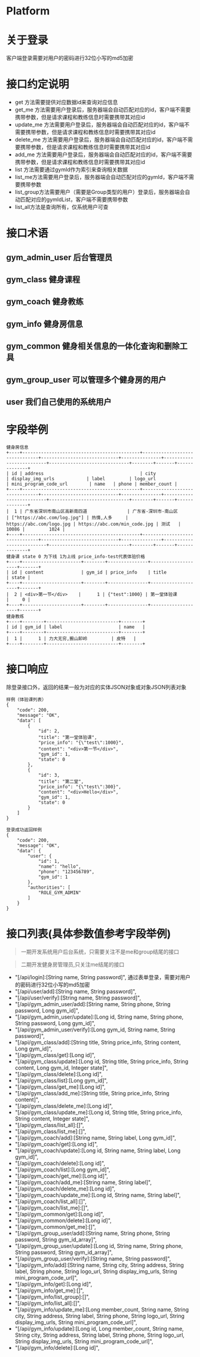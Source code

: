 # Platform
# 关于登录
客户端登录需要对用户的密码进行32位小写的md5加密
# 接口约定说明
- get 方法需要提供对应数据id来查询对应信息
- get_me 方法需要用户登录后，服务器端会自动匹配对应的id，客户端不需要携带参数，但是请求课程和教练信息时需要携带其对应id
- update_me 方法需要用户登录后，服务器端会自动匹配对应的id，客户端不需要携带参数，但是请求课程和教练信息时需要携带其对应id
- delete_me 方法需要用户登录后，服务器端会自动匹配对应的id，客户端不需要携带参数，但是请求课程和教练信息时需要携带其对应id
- add_me 方法需要用户登录后，服务器端会自动匹配对应的id，客户端不需要携带参数，但是请求课程和教练信息时需要携带其对应id
- list 方法需要通过gymId作为索引来查询相关数据
- list_me方法需要用户登录后，服务器端会自动匹配对应的gymId，客户端不需要携带参数
- list_group方法需要用户（需要是Group类型的用户）登录后，服务器端会自动匹配对应的gymIdList，客户端不需要携带参数
- list_all方法是查询所有，仅系统用户可查
# 接口术语
## gym_admin_user 后台管理员
## gym_class 健身课程
## gym_coach 健身教练
## gym_info 健身房信息
## gym_common 健身相关信息的一体化查询和删除工具
## gym_group_user 可以管理多个健身房的用户
## user 我们自己使用的系统用户

# 字段举例
```
健身房信息
+----+--------------------------------------------+-------------------------------+-----------------------------+---------------+--------------------------+------------------------------+--------+-------+--------------+
| id | address                                    | city                          | display_img_urls            | label         | logo_url                 | mini_program_code_url        | name   | phone | member_count |
+----+--------------------------------------------+-------------------------------+-----------------------------+---------------+--------------------------+------------------------------+--------+-------+--------------+
|  1 | 广东省深圳市南山区高新南四道               | 广东省-深圳市-南山区          | ["https://abc.com/log.jpg"] | 热情,人多     | https://abc.com/logo.jpg | https://abc.com/min_code.jpg | 测试   | 10086 |         1024 |
+----+--------------------------------------------+-------------------------------+-----------------------------+---------------+--------------------------+------------------------------+--------+-------+--------------+
健身课 state 0 为下线 1为上线 price_info-test代表体验价格
+----+----------------------+--------+---------------+--------------------+-------+
| id | content              | gym_id | price_info    | title              | state |
+----+----------------------+--------+---------------+--------------------+-------+
|  2 | <div>第一节</div>    |      1 | {"test":1000} | 第一堂体验课       |     0 |
+----+----------------------+--------+---------------+--------------------+-------+
健身教练
+----+--------+---------------------------+--------+
| id | gym_id | label                     | name   |
+----+--------+---------------------------+--------+
|  1 |      1 | 力大无穷,搬山卸岭         | 皮特   |
+----+--------+---------------------------+--------+
```

# 接口响应
除登录接口外，返回的结果一般为对应的实体JSON对象或对象JSON列表对象

```
样例（体验课列表）
{
    "code": 200,
    "message": "OK",
    "data": [
        {
            "id": 2,
            "title": "第一堂体验课",
            "price_info": "{\"test\":1000}",
            "content": "<div>第一节</div>",
            "gym_id": 1,
            "state": 0
        },
        {
            "id": 3,
            "title": "第二堂",
            "price_info": "{\"test\":300}",
            "content": "<div>Hello</div>",
            "gym_id": 1,
            "state": 0
        }
    ]
}

登录成功返回样例
{
    "code": 200,
    "message": "OK",
    "data": {
        "user": {
            "id": 1,
            "name": "hello",
            "phone": "123456789",
            "gym_id": 1
        },
        "authorities": [
            "ROLE_GYM_ADMIN"
        ]
    }
}
```
# 接口列表(具体参数值参考字段举例)
> 一期开发系统用户后台系统，只需要关注不是me和group结尾的接口  

> 二期开发健身房管理员,只关注me结尾的接口
- "[/api/login]:[String name, String password]", 通过表单登录，需要对用户的密码进行32位小写的md5加密
- "[/api/user/add]:[String name, String password]",
- "[/api/user/verify]:[String name, String password]",
- "[/api/gym_admin_user/add]:[String name, String phone, String password, Long gym_id]",
- "[/api/gym_admin_user/update]:[Long id, String name, String phone, String password, Long gym_id]",
- "[/api/gym_admin_user/verify]:[Long gym_id, String name, String password]",
- "[/api/gym_class/add]:[String title, String price_info, String content, Long gym_id]",
- "[/api/gym_class/get]:[Long id]",
- "[/api/gym_class/update]:[Long id, String title, String price_info, String content, Long gym_id, Integer state]",
- "[/api/gym_class/delete]:[Long id]",
- "[/api/gym_class/list]:[Long gym_id]",
- "[/api/gym_class/get_me]:[Long id]",
- "[/api/gym_class/add_me]:[String title, String price_info, String content]",
- "[/api/gym_class/delete_me]:[Long id]",
- "[/api/gym_class/update_me]:[Long id, String title, String price_info, String content, Integer state]",
- "[/api/gym_class/list_all]:[]",
- "[/api/gym_class/list_me]:[]",
- "[/api/gym_coach/add]:[String name, String label, Long gym_id]",
- "[/api/gym_coach/get]:[Long id]",
- "[/api/gym_coach/update]:[Long id, String name, String label, Long gym_id]",
- "[/api/gym_coach/delete]:[Long id]",
- "[/api/gym_coach/list]:[Long gym_id]",
- "[/api/gym_coach/get_me]:[Long id]",
- "[/api/gym_coach/add_me]:[String name, String label]",
- "[/api/gym_coach/delete_me]:[Long id]",
- "[/api/gym_coach/update_me]:[Long id, String name, String label]",
- "[/api/gym_coach/list_all]:[]",
- "[/api/gym_coach/list_me]:[]",
- "[/api/gym_common/get]:[Long id]",
- "[/api/gym_common/delete]:[Long id]",
- "[/api/gym_common/get_me]:[]",
- "[/api/gym_group_user/add]:[String name, String phone, String password, String gym_id_array]",
- "[/api/gym_group_user/update]:[Long id, String name, String phone, String password, String gym_id_array]",
- "[/api/gym_group_user/verify]:[String name, String password]",
- "[/api/gym_info/add]:[String name, String city, String address, String label, String phone, String logo_url, String display_img_urls, String mini_program_code_url]",
- "[/api/gym_info/get]:[Long id]",
- "[/api/gym_info/get_me]:[]",
- "[/api/gym_info/list_group]:[]",
- "[/api/gym_info/list_all]:[]",
- "[/api/gym_info/update_me]:[Long member_count, String name, String city, String address, String label, String phone, String logo_url, String display_img_urls, String mini_program_code_url]",
- "[/api/gym_info/update]:[Long id, Long member_count, String name, String city, String address, String label, String phone, String logo_url, String display_img_urls, String mini_program_code_url]",
- "[/api/gym_info/delete]:[Long id]",
